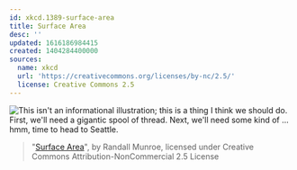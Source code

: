 ```yaml
---
id: xkcd.1389-surface-area
title: Surface Area
desc: ''
updated: 1616186984415
created: 1404284400000
sources:
  name: xkcd
  url: 'https://creativecommons.org/licenses/by-nc/2.5/'
  license: Creative Commons 2.5
---
```

![This isn't an informational illustration; this is a thing I think we should do. First, we'll need a gigantic spool of thread. Next, we'll need some kind of ... hmm, time to head to Seattle.](https://imgs.xkcd.com/comics/surface_area.png)
> "[Surface Area](https://xkcd.com/1389/)", by Randall Munroe, licensed under Creative Commons Attribution-NonCommercial 2.5 License
